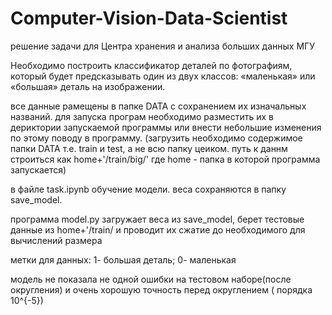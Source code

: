 # Computer-Vision-Data-Scientist
решение задачи для Центра хранения и анализа больших данных МГУ

Необходимо построить классификатор деталей по фотографиям, который будет предсказывать один из двух классов: «маленькая» или «большая» деталь на изображении.

все данные рамещены в папке DATA c сохранением их изначальных названий. для запуска програм необходимо разместить их в дериктории запускаемой программы или внести небольшие изменения по этому поводу в программу. (загрузить необходимо содержимое папки DATA т.е. train и test, а не всю папку цеиком. путь к даннм строиться как home+'/train/big/'  где home - папка в которой программа запускается)

в файле task.ipynb обучение модели. веса сохраняются в папку save_model.

программа model.py загружает веса из save_model, берет тестовые данные из  home+'/train/ и проводит их сжатие до необходимого для вычислений размера 

метки для данных: 1- большая деталь; 0- маленькая 

модель не показала не одной ошибки на тестовом наборе(после округления) и очень хорошую точность перед округлением ( порядка 10^{-5})

